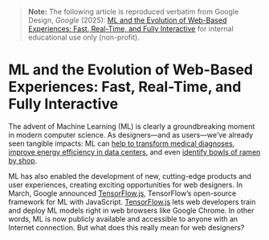 > **Note:** The following article is reproduced verbatim from
> Google Design, *Google* (2025):
> [ML and the Evolution of Web-Based Experiences: Fast, Real-Time, and Fully Interactive](https://design.google/library/fast-real-time-and-fully-interactive-emoji)
> for internal educational use only (non-profit).

# ML and the Evolution of Web-Based Experiences: Fast, Real-Time, and Fully Interactive

The advent of Machine Learning (ML) is clearly a groundbreaking moment in modern computer science. As designers—and as users—we’ve already seen tangible impacts: ML can [help to transform medical diagnoses](https://ai.google/research/teams/brain/healthcare-biosciences), [improve energy efficiency in data centers](https://blog.google/inside-google/infrastructure/safety-first-ai-autonomous-data-center-cooling-and-industrial-control/), and even [identify bowls of ramen by shop](https://www.blog.google/topics/machine-learning/noodle-machine-learning-can-identify-ramen-shop/).

ML has also enabled the development of new, cutting-edge products and user experiences, creating exciting opportunities for web designers. In March, Google announced [TensorFlow.js](https://js.tensorflow.org/), TensorFlow’s open-source framework for ML with JavaScript. [TensorFlow.js](https://js.tensorflow.org/) lets web developers train and deploy ML models right in web browsers like Google Chrome. In other words, ML is now publicly available and accessible to anyone with an Internet connection. But what does this really mean for web designers?